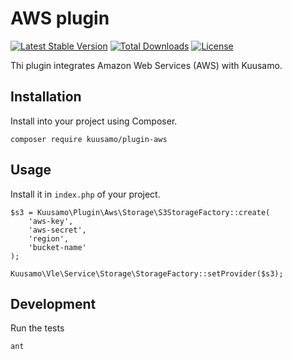 AWS plugin
==========

[![Latest Stable Version](https://poser.pugx.org/kuusamo/plugin-aws/v)](//packagist.org/packages/kuusamo/plugin-aws)
[![Total Downloads](https://poser.pugx.org/kuusamo/plugin-aws/downloads)](//packagist.org/packages/kuusamo/plugin-aws)
[![License](https://poser.pugx.org/kuusamo/plugin-aws/license)](//packagist.org/packages/kuusamo/plugin-aws)

Thi plugin integrates Amazon Web Services (AWS) with Kuusamo.

Installation
------------

Install into your project using Composer.

    composer require kuusamo/plugin-aws

Usage
-----

Install it in `index.php` of your project.

    $s3 = Kuusamo\Plugin\Aws\Storage\S3StorageFactory::create(
        'aws-key',
        'aws-secret',
        'region',
        'bucket-name'
    );

    Kuusamo\Vle\Service\Storage\StorageFactory::setProvider($s3);

Development
-----------

Run the tests

    ant

